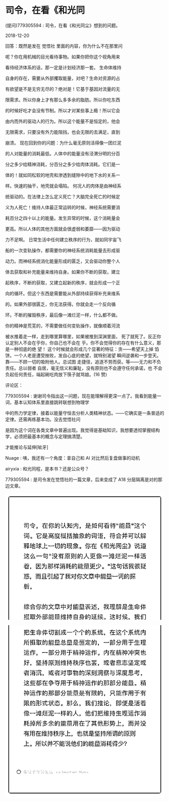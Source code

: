# 司令，在看《和光同

(提问)779305594 : 司令，在看《和光同尘》想到的问题。

2018-12-20

回答：既然是发在 觉悟社 里面的内容，你为什么不在那里问

呢？你在用机械的目光看待事物。如果你把你这个视角用来

看待经济体系的话，那一定是计划经济那一套。 生命体维持

自身的存在，需要从外部攫取能量，对吧？生命对资源的占

有欲望是不是无穷无尽的？绝对是！它基于基因对流量的无

限需求。所以你身上才有那么多多余的脂肪。所以你吃东西

的时候好吃才会没有节制。所以才对某些事上瘾！所以它会

由内而外的驱动人的行为。所以这个能量不是恒定的，他会

无限需求，只要没有外力能阻挡，也会无限的去满足，直到

崩溃。 现在回到你的问题：为什么毫无原则活得像一团烂泥

的人对能量的消耗最低。人体中的能量没有泾渭分明的分百

分之多少给精神消耗，分百分之多少给肉体消耗。它们是一

体的！就如同松软的地壳和渗透到缝隙中的地下水的关系一

样。快速的抽干，地壳就会塌陷。 何况人的肉体是由神经系

统驱动的。在法律上怎么定义死亡？大脑完全死亡的时候定

义为人死亡！维持人体最正常运转的时候，神经系统需要消

耗百分之四十以上的能量。发生异常的时候，这个消耗量会

更高。所以人体的其他方面就会很虚弱和萎靡——因为驱动

力不足啊。 日常生活中任何建立秩序的行为，就如同宇宙飞

船的一次变轨操作，都需要你的神经系统消耗能量去形成驱

动力。而神经系统消化能量形成的匮乏，又会驱动你整个人

体去获取和补充能量来维持自身。如果你不断的获取，建立

起秩序，不断的获取，又建立起新的秩序，就会形成一个正

向的循环。但这个东西是需要能从外部持续获得补充来维系

的。如果外部很匮乏，你无法获得。你就会走一个反向循

环。不断的摧毁秩序，最后像一滩烂泥一样，什么都不做。

你的精神是荒芜的，不需要做任何变轨操作，就像顺着河流

被水推着走一样，走到哪里算哪里，如果被推到深渊里面， 死了就死了。反正你认定别人不会在乎你，你自己也不会在 乎。你不会觉得你的存在有什么意义，那是一种彻底的绝 望！ 这个时候就会形成几个显著的特征：贪——希望天上掉 馅饼。一个人老是遭受挫败，发自心底的绝望，就特别渴望 瞬间逆袭和一步登天。靠——不顾一切的吸附他人。总试图 走捷径，追逐不劳而获。等——无力和不负责任。总以弱者 自居，毫无信义和廉耻，没有原则也不会遵守任何承诺，也 不会负起任何责任，端起碗吃肉放下筷子就骂娘。(16 赞)

评论区：

779305594 : 谢谢司令指出这一问题，现在能理解得更深一点了。我看到能量一词，基本认知体系里直接跳转联想到物理学

中的热力学定律，接着以能量守恒去分析人类精神状态。——它确实是一条普适的定律。还需再练基本功。没去觉悟社问

是因为这个词在各类文章中普遍出现。我觉得是基础知识，我想要透彻掌握结构学，必须把最基本的概念与定理搞清楚。

才能推论与延伸[呲牙]

Nuage : 咦，我还有一个角度：拿自己和 AI 对比然后复盘做事的动机

airyxia : 和光同程，是本书？还是公众号？

779305594 : 是司令发在觉悟社的一篇文章，后来变成了 A18 分层隔离是对的那边文章。

![image](img/Image_294.png)

![image](img/Image_295.png)